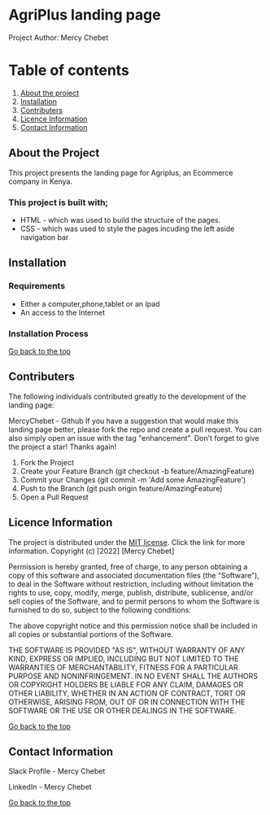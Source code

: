 # AgriPlus landing page
Project Author: Mercy Chebet
# Table of contents
1. [About the project](#about-the-project)
2. [Installation](#Usage)
3. [Contributers](#Contributers)
4. [Licence Information](#License-Information)
5. [Contact Information](#COntact-Information)
## About the Project
This project presents the landing page for Agriplus, an Ecommerce company in Kenya.
### This project is built with;
 * HTML - which was used to build the structure of the pages.
*  CSS - which was used to style the pages incuding the left aside navigation bar
## Installation
### Requirements
* Either a computer,phone,tablet or an Ipad
* An access to the Internet
### Installation Process
[Go back to the top](how-to-use-the-process)
## Contributers
The following individuals contributed greatly to the development of the landing page:

MercyChebet - Github
If you have a suggestion that would make this landing page better, please fork the repo and create a pull request. You can also simply open an issue with the tag "enhancement". Don't forget to give the project a star! Thanks again!

1. Fork the Project
2. Create your Feature Branch (git checkout -b feature/AmazingFeature)
3. Commit your Changes (git commit -m 'Add some AmazingFeature')
4. Push to the Branch (git push origin feature/AmazingFeature)
5. Open a Pull Request
## Licence Information 
The project is distributed under the [MIT license](link). Click the link for more information.
Copyright (c) [2022] [Mercy Chebet]

Permission is hereby granted, free of charge, to any person obtaining a copy of this software and associated documentation files (the "Software"), to deal in the Software without restriction, including without limitation the rights to use, copy, modify, merge, publish, distribute, sublicense, and/or sell copies of the Software, and to permit persons to whom the Software is furnished to do so, subject to the following conditions:

The above copyright notice and this permission notice shall be included in all copies or substantial portions of the Software.

THE SOFTWARE IS PROVIDED "AS IS", WITHOUT WARRANTY OF ANY KIND, EXPRESS OR IMPLIED, INCLUDING BUT NOT LIMITED TO THE WARRANTIES OF MERCHANTABILITY, FITNESS FOR A PARTICULAR PURPOSE AND NONINFRINGEMENT. IN NO EVENT SHALL THE AUTHORS OR COPYRIGHT HOLDERS BE LIABLE FOR ANY CLAIM, DAMAGES OR OTHER LIABILITY, WHETHER IN AN ACTION OF CONTRACT, TORT OR OTHERWISE, ARISING FROM, OUT OF OR IN CONNECTION WITH THE SOFTWARE OR THE USE OR OTHER DEALINGS IN THE SOFTWARE.

[Go back to the top](how-to-use-the-process)
## Contact Information
Slack Profile - Mercy Chebet

LinkedIn - Mercy Chebet

[Go back to the top](how-to-use-the-process)




